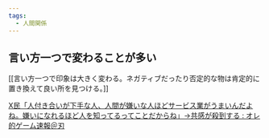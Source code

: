 ```yaml
---
tags:
  - 人間関係
---
```

## 言い方一つで変わることが多い

[[言い方一つで印象は大きく変わる。ネガティブだったり否定的な物は肯定的に置き換えて良い所を見つける。]] 

[X民「人付き合いが下手な人、人間が嫌いな人ほどサービス業がうまいんだよね。嫌いになれるほど人を知ってるってことだからね」→共感が殺到する : オレ的ゲーム速報＠刃](http://jin115.com/archives/52391698.html)
